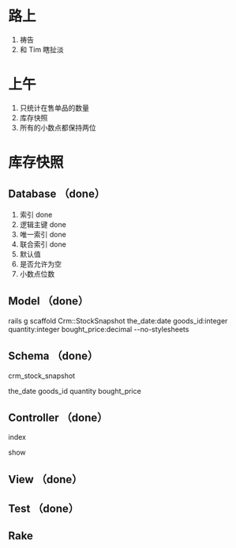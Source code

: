 # 路上

1. 祷告
2. 和 Tim 瞎扯淡

# 上午

1. 只统计在售单品的数量
2. 库存快照
3. 所有的小数点都保持两位

# 库存快照

## Database （done）

1. 索引 done
2. 逻辑主键 done
3. 唯一索引 done
4. 联合索引 done
5. 默认值
6. 是否允许为空
7. 小数点位数


## Model （done）

rails g scaffold Crm::StockSnapshot the_date:date goods_id:integer quantity:integer bought_price:decimal --no-stylesheets


## Schema （done）

crm_stock_snapshot

the_date
goods_id
quantity
bought_price


## Controller （done）

index

show


## View （done）


## Test （done）


## Rake




